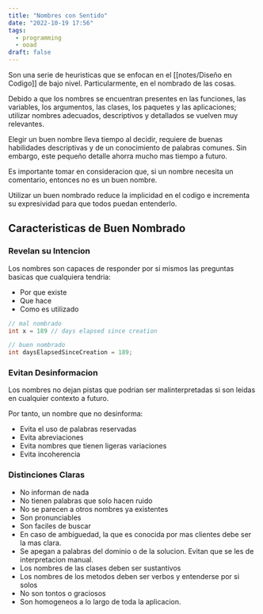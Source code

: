 ```yaml
---
title: "Nombres con Sentido"
date: "2022-10-19 17:56"
tags: 
  - programming
  - ooad
draft: false
---
```

Son una serie de heuristicas que se enfocan en el [[notes/Diseño en Codigo]] de bajo nivel. Particularmente, en el nombrado de las cosas.

Debido a que los nombres se encuentran presentes en las funciones, las variables, los argumentos, las clases, los paquetes y las aplicaciones; utilizar nombres adecuados, descriptivos y detallados se vuelven muy relevantes.

Elegir un buen nombre lleva tiempo al decidir, requiere de buenas habilidades descriptivas y de un conocimiento de palabras comunes. Sin embargo, este pequeño detalle ahorra mucho mas tiempo a futuro.

Es importante tomar en consideracion que, si un nombre necesita un comentario, entonces no es un buen nombre.

Utilizar un buen nombrado reduce la implicidad en el codigo e incrementa su expresividad para que todos puedan entenderlo.
## Caracteristicas de Buen Nombrado
### Revelan su Intencion
Los nombres son capaces de responder por si mismos las preguntas basicas que cualquiera tendria:
- Por que existe
- Que hace
- Como es utilizado

```Java
// mal nombrado
int x = 189 // days elapsed since creation

// buen nombrado
int daysElapsedSinceCreation = 189; 
```

### Evitan Desinformacion
Los nombres no dejan pistas que podrian ser malinterpretadas si son leidas en cualquier contexto a futuro. 

Por tanto, un nombre que no desinforma:
- Evita el uso de palabras reservadas
- Evita abreviaciones
- Evita nombres que tienen ligeras variaciones
- Evita incoherencia

### Distinciones Claras
- No informan de nada
- No tienen palabras que solo hacen ruido
- No se parecen a otros nombres ya existentes
- Son pronunciables
- Son faciles de buscar
- En caso de ambiguedad, la que es conocida por mas clientes debe ser la mas clara.
- Se apegan a palabras del dominio o de la solucion. Evitan que se les de interpretacion manual.
- Los nombres de las clases deben ser sustantivos
- Los nombres de los metodos deben ser verbos y entenderse por si solos
- No son tontos o graciosos
- Son homogeneos a lo largo de toda la aplicacion.